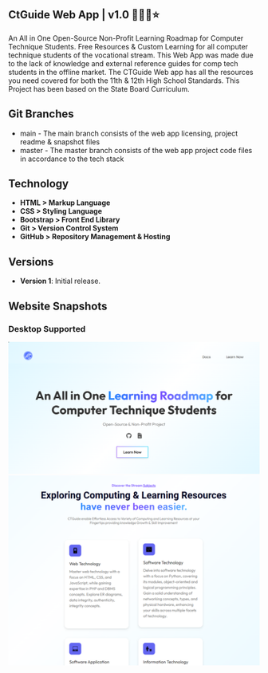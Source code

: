 ## CtGuide Web App | v1.0 🧑🏻‍💻⭐

An All in One Open-Source Non-Profit Learning Roadmap for Computer Technique Students. Free Resources & Custom Learning for all computer technique students of the vocational stream. This Web App was made due to the lack of knowledge and external reference guides for comp tech students in the offline market. The CTGuide Web app has all the resources you need covered for both the 11th & 12th High School Standards. This Project has been based on the State Board Curriculum.

## Git Branches
- main - The main branch consists of the web app licensing, project readme & snapshot files
- master - The master branch consists of the web app project code files in accordance to the tech stack

## Technology
- **HTML > Markup Language**
- **CSS > Styling Language**
- **Bootstrap > Front End Library**
- **Git > Version Control System**
- **GitHub > Repository Management & Hosting**
## Versions
- **Version 1**: Initial release.

## Website Snapshots
<h3>Desktop Supported</h3>
<img src="https://github.com/cephascard0207/CTGuide-webapp_v1.0/blob/main/CTGuide_WebsitePic1.png?raw=true"/>
<img src="https://github.com/cephascard0207/CTGuide-webapp_v1.0/blob/main/CTGuide_WebsitePic3.png?raw=true"/>

